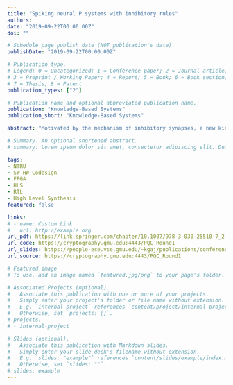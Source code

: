 ```yaml
---
title: "Spiking neural P systems with inhibitory rules"
authors:
date: "2019-09-22T00:00:00Z"
doi: ""

# Schedule page publish date (NOT publication's date).
publishDate: "2019-09-22T00:00:00Z"

# Publication type.
# Legend: 0 = Uncategorized; 1 = Conference paper; 2 = Journal article;
# 3 = Preprint / Working Paper; 4 = Report; 5 = Book; 6 = Book section;
# 7 = Thesis; 8 = Patent
publication_types: ["2"]

# Publication name and optional abbreviated publication name.
publication: "Knowledge-Based Systems"
publication_short: "Knowledge-Based Systems"

abstract: "Motivated by the mechanism of inhibitory synapses, a new kind of spiking neural P (SNP) system rules, called inhibitory rules, is introduced in this paper. Based on this, a new variant of SNP systems is proposed, called spiking neural P systems with inhibitory rules (SNP-IR systems). Different from the usual firing rules in SNP systems, the firing condition of an inhibitory rule not only depends on the state of the neuron associated with the rule but also is related to the states of other neurons. Moreover, from the perspective of topological structure, the new variant is shown as a directed graph with inhibitory arcs, and therefore seems to have more powerful control. The computational completeness of SNP-IR systems is discussed. In particular, it is proved that SNP-IR systems are Turing universal number accepting/generating devices. Moreover, we obtain a small universal function-computing device for SNP-IR systems consisting of 100 neurons."

# Summary. An optional shortened abstract.
# summary: Lorem ipsum dolor sit amet, consectetur adipiscing elit. Duis posuere tellus ac convallis placerat. Proin tincidunt magna sed ex sollicitudin condimentum.

tags:
- NTRU
- SW-HW Codesign
- FPGA
- HLS
- RTL
- High Level Synthesis
featured: false

links:
# - name: Custom Link
#   url: http://example.org
url_pdf: https://link.springer.com/chapter/10.1007/978-3-030-25510-7_2
url_code: https://cryptography.gmu.edu:4443/PQC_Round1
url_slides: https://people-ece.vse.gmu.edu/~kgaj/publications/conferences/GMU_PQCrypto_2019_SWHW_slides.pdf
url_source: https://cryptography.gmu.edu:4443/PQC_Round1

# Featured image
# To use, add an image named `featured.jpg/png` to your page's folder. 

# Associated Projects (optional).
#   Associate this publication with one or more of your projects.
#   Simply enter your project's folder or file name without extension.
#   E.g. `internal-project` references `content/project/internal-project/index.md`.
#   Otherwise, set `projects: []`.
# projects:
# - internal-project

# Slides (optional).
#   Associate this publication with Markdown slides.
#   Simply enter your slide deck's filename without extension.
#   E.g. `slides: "example"` references `content/slides/example/index.md`.
#   Otherwise, set `slides: ""`.
# slides: example
---
```


<!-- {{% alert note %}}
Click the *Slides* button above to demo Academic's Markdown slides feature.
{{% /alert %}} -->

<!-- Supplementary notes can be added here, including [code and math](https://sourcethemes.com/academic/docs/writing-markdown-latex/). -->

